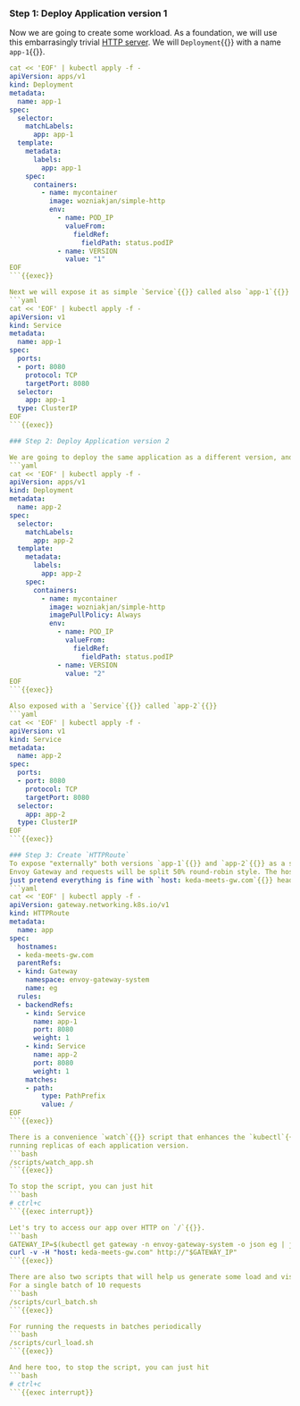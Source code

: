 ### Step 1: Deploy Application version 1

Now we are going to create some workload. As a foundation, we will use this embarrasingly trivial [HTTP server](https://github.com/wozniakjan/kmg/tree/main/app/main.go).
We will `Deployment`{{}} with a name `app-1`{{}}.
```yaml
cat << 'EOF' | kubectl apply -f -
apiVersion: apps/v1
kind: Deployment
metadata:
  name: app-1
spec:
  selector:
    matchLabels:
      app: app-1
  template:
    metadata:
      labels:
        app: app-1
    spec:
      containers:
        - name: mycontainer
          image: wozniakjan/simple-http
          env:
            - name: POD_IP
              valueFrom:
                fieldRef:
                  fieldPath: status.podIP
            - name: VERSION
              value: "1"
EOF
```{{exec}}

Next we will expose it as simple `Service`{{}} called also `app-1`{{}}
```yaml
cat << 'EOF' | kubectl apply -f -
apiVersion: v1
kind: Service
metadata:
  name: app-1
spec:
  ports:
  - port: 8080
    protocol: TCP
    targetPort: 8080
  selector:
    app: app-1
  type: ClusterIP
EOF
```{{exec}}

### Step 2: Deploy Application version 2

We are going to deploy the same application as a different version, and call it `app-2`{{}}
```yaml
cat << 'EOF' | kubectl apply -f -
apiVersion: apps/v1
kind: Deployment
metadata:
  name: app-2
spec:
  selector:
    matchLabels:
      app: app-2
  template:
    metadata:
      labels:
        app: app-2
    spec:
      containers:
        - name: mycontainer
          image: wozniakjan/simple-http
          imagePullPolicy: Always
          env:
            - name: POD_IP
              valueFrom:
                fieldRef:
                  fieldPath: status.podIP
            - name: VERSION
              value: "2"
EOF
```{{exec}}

Also exposed with a `Service`{{}} called `app-2`{{}}
```yaml
cat << 'EOF' | kubectl apply -f -
apiVersion: v1
kind: Service
metadata:
  name: app-2
spec:
  ports:
  - port: 8080
    protocol: TCP
    targetPort: 8080
  selector:
    app: app-2
  type: ClusterIP
EOF
```{{exec}}

### Step 3: Create `HTTPRoute`
To expose "externally" both versions `app-1`{{}} and `app-2`{{}} as a single application, we are going to use `HTTPRoute`{{}}. The traffic betwen the versions will be loadbalanced by the
Envoy Gateway and requests will be split 50% round-robin style. The hostname for our application is `keda-meets-gw.com`{{}} but there is no DNS record attached to the app, so we will
just pretend everything is fine with `host: keda-meets-gw.com`{{}} header for our HTTP requests but hit the Gateway IP address instead.
```yaml
cat << 'EOF' | kubectl apply -f -
apiVersion: gateway.networking.k8s.io/v1
kind: HTTPRoute
metadata:
  name: app
spec:
  hostnames:
  - keda-meets-gw.com
  parentRefs:
  - kind: Gateway
    namespace: envoy-gateway-system
    name: eg
  rules:
  - backendRefs:
    - kind: Service
      name: app-1
      port: 8080
      weight: 1
    - kind: Service
      name: app-2
      port: 8080
      weight: 1
    matches:
    - path:
        type: PathPrefix
        value: /
EOF
```{{exec}}

There is a convenience `watch`{{}} script that enhances the `kubectl`{{}} output to make it easier to see
running replicas of each application version.
```bash
/scripts/watch_app.sh
```{{exec}}

To stop the script, you can just hit
```bash
# ctrl+c
```{{exec interrupt}}

Let's try to access our app over HTTP on `/`{{}}.
```bash
GATEWAY_IP=$(kubectl get gateway -n envoy-gateway-system -o json eg | jq --raw-output '.status.addresses[0].value')
curl -v -H "host: keda-meets-gw.com" http://"$GATEWAY_IP"
```{{exec}}

There are also two scripts that will help us generate some load and visualize responses a bit nicer. 
For a single batch of 10 requests
```bash
/scripts/curl_batch.sh
```{{exec}}

For running the requests in batches periodically
```bash
/scripts/curl_load.sh
```{{exec}}

And here too, to stop the script, you can just hit
```bash
# ctrl+c
```{{exec interrupt}}
